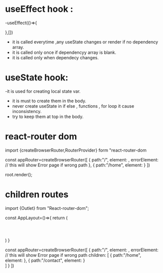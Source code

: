 # useEffect hook : 
-useEffect(()=>{

},[])

- it is called everytime ,any useState changes or render if no dependency array.
- it is called only once if dependencyy array is blank.
- it is called only when dependecy changes.

# useState hook:
-it is used for creating local state var.
- it is must to create them in the body.
- never create useState in if else , functions , for loop it cause inconsistency.
- try to keep them at top in the body.

# react-router dom
import {createBrowserRouter,RouterProvider} form "react-router-dom

const appRouter=createBrowserRouter([
    {
        path:"/",
        element: <AppLayout>,
        errorElement: <Error>  // this will show Error page if wrong path
    },
    {
        path:"/home",
        element: <Home>
    }
])

root.render(<RouterProvider router={appRouter} />);

# children routes
import {Outlet} from "React-router-dom";

const AppLayout=()=>{
    return (
        <div className="root">
          <Header>
          <Outlet>
        </div>
    )
}

const appRouter=createBrowserRouter([
    {
        path:"/",
        element: <AppLayout>,
        errorElement: <Error>  // this will show Error page if wrong path
        children: [
        {
         path:"/home",
         element: <Home>
        },
        {
         path:"/contact",
         element: <Contact>
        }    
        ]
    }
])